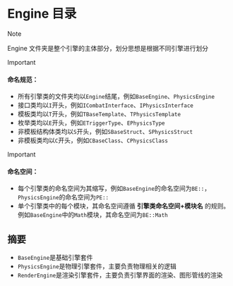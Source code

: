 # Engine 目录

> [!Note]
> Engine 文件夹是整个引擎的主体部分，划分思想是根据不同引擎进行划分

> [!Important]
>
> #### 命名规范：
>
> - 所有引擎类的文件夹均以`Engine`结尾，例如`BaseEngine`、`PhysicsEngine`
> - 接口类均以`I`开头，例如`ICombatInterface`、`IPhysicsInterface`
> - 模板类均以`T`开头，例如`TBaseTemplate`、`TPhysicsTemplate`
> - 枚举类均以`E`开头，例如`ETriggerType`、`EPhysicsType`
> - 非模板结构体类均以`S`开头，例如`SBaseStruct`、`SPhysicsStruct`
> - 非模板类均以`C`开头，例如`CBaseClass`、`CPhysicsClass`

> [!Important]
>
> #### 命名空间：
>
> - 每个引擎类的命名空间为其缩写，例如`BaseEngine`的命名空间为`BE::`，`PhysicsEngine`的命名空间为`PE::`
> - 单个引擎类中的每个模块，其命名空间遵循 **引擎类命名空间+模块名** 的规则。例如`BaseEngine`中的`Math`模块，其命名空间为`BE::Math`

## 摘要

- `BaseEngine`是基础引擎套件
- `PhysicsEngine`是物理引擎套件，主要负责物理相关的逻辑
- `RenderEngine`是渲染引擎套件，主要负责引擎界面的渲染、图形管线的渲染
